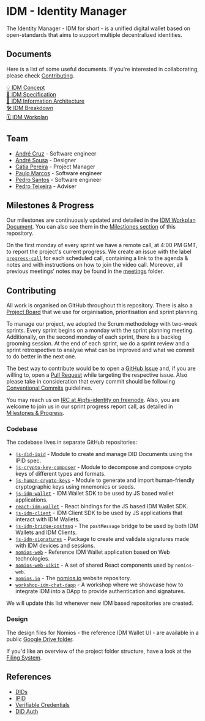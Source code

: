 # IDM - Identity Manager

The Identity Manager - IDM for short - is a unified digital wallet based on open-standards that aims to support multiple decentralized identities.

## Documents

Here is a list of some useful documents. If you're interested in collaborating, please check [Contributing](#contributing).

[💡 IDM Concept](docs/idm-concept.md)   
[📖 IDM Specification](docs/idm-spec.md)   
[📐 IDM Information Architecture](docs/images/diagram_information-architecture.png)   
[🛠 IDM Breakdown](https://docs.google.com/document/d/1g0TjSPjEM4pryPwJTGhIeE4DBsj-VJpz_JqbfllJUgA)   
[🗓 IDM Workplan](https://docs.google.com/spreadsheets/d/1Venqgkcao2Lcje0mkCxr9u0H037aC3H5IxMfsoaeMoE)   

## Team

- [André Cruz](https://github.com/satazor) - Software engineer
- [André Sousa](https://github.com/andreforsousa) - Designer
- [Cátia Pereira](https://github.com/catiatpereira) - Project Manager
- [Paulo Marcos](https://github.com/paulobmarcos) - Software engineer
- [Pedro Santos](https://github.com/PedroMiguelSS) - Software engineer
- [Pedro Teixeira](https://github.com/pgte) - Adviser

## Milestones & Progress

Our milestones are continuously updated and detailed in the [IDM Workplan Document](https://docs.google.com/spreadsheets/d/1Venqgkcao2Lcje0mkCxr9u0H037aC3H5IxMfsoaeMoE). You can also see them in the [Milestiones section](https://github.com/ipfs-shipyard/pm-idm/milestones) of this repository.

On the first monday of every sprint we have a remote call, at 4:00 PM GMT, to report the project's current progress.
We create an issue with the label [`progress-call`](https://github.com/ipfs-shipyard/pm-idm/issues?utf8=%E2%9C%93&q=is%3Aissue+label%3Aprogress-call) for each scheduled call, containing a link to the agenda & notes and with instructions on how to join the video call. Moreover, all previous meetings' notes may be found in the [meetings](meetings) folder.

## Contributing

All work is organised on GitHub throughout this repository. There is also a [Project Board](https://github.com/ipfs-shipyard/pm-idm/projects/1) that we use for organisation, prioritisation and sprint planning.

To manage our project, we adopted the Scrum methodology with two-week sprints.
Every sprint begins on a monday with the sprint planning meeting. Additionally, on the second monday of each sprint, there is a backlog grooming session. At the end of each sprint, we do a sprint review and a sprint retrospective to analyse what can be improved and what we commit to do better in the next one.

The best way to contribute would be to open a [GitHub Issue](https://github.com/ipfs-shipyard/pm-idm/issues) and, if you are willing to, open a [Pull Request](https://github.com/ipfs-shipyard/pm-idm/pulls) while targeting the respective issue. Also please take in consideration that every commit should be following [Conventional Commits](https://conventionalcommits.org/) guidelines.

You may reach us on [IRC at #ipfs-identity on freenode](https://webchat.freenode.net/?channels=%23ipfs-identity). Also, you are welcome to join us in our sprint progress report call, as detailed in [Milestones & Progress](#milestones--progress).


### Codebase

The codebase lives in separate GitHub repositories:

- [`js-did-ipid`](https://github.com/ipfs-shipyard/js-did-ipid) - Module to create and manage DID Documents using the IPID spec.
- [`js-crypto-key-composer`](https://github.com/ipfs-shipyard/js-crypto-key-composer) - Module to decompose and compose crypto keys of different types and formats.
- [`js-human-crypto-keys`](https://github.com/ipfs-shipyard/js-human-crypto-keys) - Module to generate and import human-friendly cryptographic keys using mnemonics or seeds.
- [`js-idm-wallet`](https://github.com/ipfs-shipyard/js-idm-wallet) - IDM Wallet SDK to be used by JS based wallet applications.
- [`react-idm-wallet`](https://github.com/ipfs-shipyard/react-idm-wallet) - React bindings for the JS based IDM Wallet SDK.
- [`js-idm-client`](https://github.com/ipfs-shipyard/js-idm-client) - IDM Client SDK to be used by JS applications that interact with IDM Wallets.
- [`js-idm-bridge-postmsg`](https://github.com/ipfs-shipyard/js-idm-bridge-postmsg) - The `postMessage` bridge to be used by both IDM Wallets and IDM Clients.
- [`js-idm-signatures`](https://github.com/ipfs-shipyard/js-idm-signatures) - Package to create and validate signatures made with IDM devices and sessions.
- [`nomios-web`](https://github.com/ipfs-shipyard/nomios-web) - Reference IDM Wallet application based on Web technologies.
- [`nomios-web-uikit`](https://github.com/ipfs-shipyard/nomios-web-uikit) - A set of shared React components used by `nomios-web`.
- [`nomios.io`](https://github.com/ipfs-shipyard/nomios.io) - The [nomios.io](https://nomios.io) website repository.
- [`workshop-idm-chat-dapp`](https://github.com/ipfs-shipyard/workshop-idm-chat-dapp) - A workshop where we showcase how to integrate IDM into a DApp to provide authentication and signatures.

We will update this list whenever new IDM based repositories are created.


### Design

The design files for Nomios - the reference IDM Wallet UI - are available in a public [Google Drive folder](https://drive.google.com/drive/u/1/folders/1eDACNb28V08c57zzLI3Uh8Bc3fo-0T6m).

If you'd like an overview of the project folder structure, have a look at the [Filing System](docs/filing-system.md).


## References

- [DIDs](https://w3c-ccg.github.io/did-spec/)
- [IPID](https://github.com/jonnycrunch/ipid)
- [Verifiable Credentials](https://w3c.github.io/vc-data-model/)
- [DID Auth](https://github.com/WebOfTrustInfo/rwot6-santabarbara/blob/master/final-documents/did-auth.pdf)
